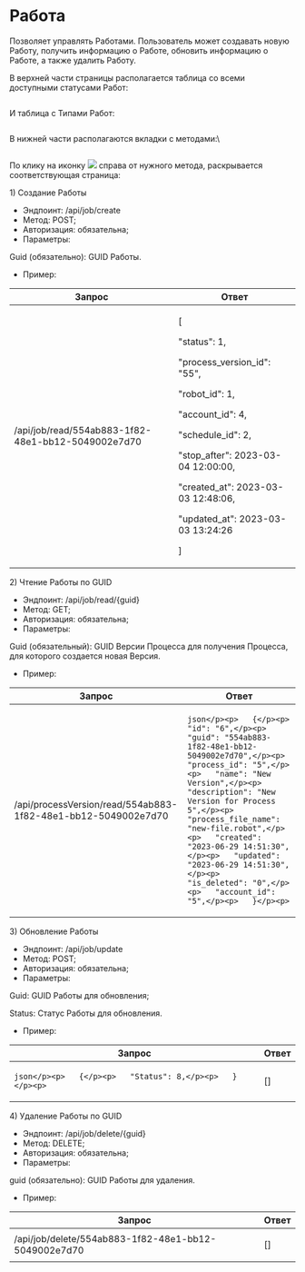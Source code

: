# Работа

Позволяет управлять Работами. Пользователь может создавать новую Работу, получить информацию о Работе, обновить информацию о Работе, а также удалить Работу.

В верхней части страницы располагается таблица со всеми доступными статусами Работ:

<figure><img src="https://lh7-rt.googleusercontent.com/docsz/AD_4nXd3cdTVSLULNfQmPA06GPkwQTkeWVseKIAN_iA11g12q9BgFmY04LzaUCTwNwJsH3J5u60ck9NtLx4_ZGhlWqPF07EzItoM5PBrtbyc0c2FCDAh_IycFJP6axHiA1XeDj4yQcOdGw?key=o0FHaGHt8wdv-FpDKfCXmTRa" alt=""><figcaption></figcaption></figure>

И таблица с Типами Работ:

<figure><img src="https://lh7-rt.googleusercontent.com/docsz/AD_4nXcbgJpnVQakAfMRQUCurXsIM0sRuoeeWvMNft-HRS_MVC67oOKheob_KlV13gdjRmvatcxB3diz9JdZJ41aqepz_pwf9hYmDp--NpO1AkLvWtUoaOd3SlOnq56qKIXom-pAxgkUTw?key=o0FHaGHt8wdv-FpDKfCXmTRa" alt=""><figcaption></figcaption></figure>

В нижней части располагаются вкладки с методами:\


<figure><img src="https://lh7-rt.googleusercontent.com/docsz/AD_4nXcoOLx4bIIfRVxf9iVEIHscbTRMHYFdI6AOoYmK02LAcrskxkoK-2A36HvdFup88L6eTUAVicK4OgZ7k4KJ1mdY1oIfgZXTc-ArGGRNbP6WOldqap8yxsVqke31vk0XOfEAnDiifw?key=o0FHaGHt8wdv-FpDKfCXmTRa" alt=""><figcaption></figcaption></figure>

По клику на иконку ![](https://lh7-rt.googleusercontent.com/docsz/AD_4nXdLSwPtQVC_CWGdJC5sEIG5IjqYoWO9lCnhZ0CxghJ7fnAhGpOJAOU_9RG0IbhEXrTZ01b-i7_bQZY8w6XyFfuoFjSweEl4P5YaE-KaYeqgqS6Af9ZW46VoBYYf67s1cHfEzyzA_A?key=o0FHaGHt8wdv-FpDKfCXmTRa) справа от нужного метода, раскрывается соответствующая страница:

1\) Создание Работы

* Эндпоинт: /api/job/create&#x20;
* Метод: POST;
* Авторизация: обязательна;
* Параметры:

Guid (обязательно): GUID Работы.

* Пример:

| Запрос                                              | Ответ                                                                                                                                                                                                                                                                                                      |
| --------------------------------------------------- | ---------------------------------------------------------------------------------------------------------------------------------------------------------------------------------------------------------------------------------------------------------------------------------------------------------- |
| /api/job/read/554ab883-1f82-48e1-bb12-5049002e7d70  | <p>  [</p><p>    "status": 1,</p><p>    "process_version_id": "55",</p><p>    "robot_id": 1,</p><p>    "account_id": 4,</p><p>    "schedule_id": 2,</p><p>    "stop_after": 2023-03-04 12:00:00,</p><p>    "created_at": 2023-03-03 12:48:06,</p><p>    "updated_at": 2023-03-03 13:24:26</p><p>    ] </p> |

&#x20;2\) Чтение Работы по GUID

* Эндпоинт: /api/job/read/{guid}&#x20;
* Метод: GET;
* Авторизация: обязательна;
* Параметры:

Guid (обязательный): GUID Версии Процесса для получения Процесса, для которого создается новая Версия.

* Пример:

| Запрос                                                         | Ответ                                                                                                                                                                                                                                                                                                                                                                                                                                         |
| -------------------------------------------------------------- | --------------------------------------------------------------------------------------------------------------------------------------------------------------------------------------------------------------------------------------------------------------------------------------------------------------------------------------------------------------------------------------------------------------------------------------------- |
| /api/processVersion/read/554ab883-1f82-48e1-bb12-5049002e7d70  | <p>```json</p><p>   {</p><p>   "id": "6",</p><p>   "guid": "554ab883-1f82-48e1-bb12-5049002e7d70",</p><p>   "process_id": "5",</p><p>   "name": "New Version",</p><p>   "description": "New Version for Process 5",</p><p>   "process_file_name": "new-file.robot",</p><p>   "created": "2023-06-29 14:51:30",</p><p>   "updated": "2023-06-29 14:51:30",</p><p>   "is_deleted": "0",</p><p>   "account_id": "5",</p><p>   }</p><p>   ```</p> |

3\) Обновление Работы

* Эндпоинт: /api/job/update&#x20;
* Метод: POST;
* Авторизация: обязательна;
* Параметры:

Guid: GUID Работы для обновления;

Status: Статус Работы для обновления.

* Пример:

| Запрос                                                                  | Ответ                |
| ----------------------------------------------------------------------- | -------------------- |
| <p>```json</p><p>   {</p><p>   "Status": 8,</p><p>   }</p><p>   ```</p> | <p>  []</p><p>  </p> |

4\) Удаление Работы по GUID

* Эндпоинт: /api/job/delete/{guid}&#x20;
* Метод: DELETE;
* Авторизация: обязательна;
* Параметры:

guid (обязательно): GUID Работы для удаления.

* Пример:

| Запрос                                                | Ответ                |
| ----------------------------------------------------- | -------------------- |
| /api/job/delete/554ab883-1f82-48e1-bb12-5049002e7d70  | <p>  []</p><p>  </p> |
